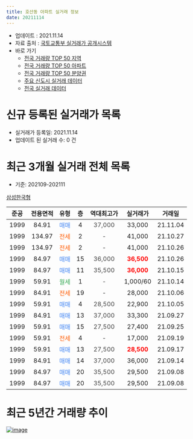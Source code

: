 ```yaml
---
title: 호산동 아파트 실거래 정보
date: 20211114
---
```


* 업데이트 : 2021.11.14
* 자료 출처 : [국토교통부 실거래가 공개시스템](http://rt.molit.go.kr)
* 바로 가기
    * [전국 거래량 TOP 50 지역](https://apt-info.github.io/apt-trade-info/tr)
    * [전국 거래량 TOP 50 아파트](https://apt-info.github.io/apt-trade-info/ta)
    * [전국 거래량 TOP 50 분양권](https://apt-info.github.io/apt-trade-info/tb)
    * [주요 신도시 실거래 데이터](https://apt-info.github.io/apt-trade-info/newtown)
    * [전국 실거래 데이터](https://apt-info.github.io/apt-trade-info/all)



<script async src="https://pagead2.googlesyndication.com/pagead/js/adsbygoogle.js"></script>
<!-- 기본광고 -->
<ins class="adsbygoogle"
     style="display:block"
     data-ad-client="ca-pub-1142216861245946"
     data-ad-slot="4805727019"
     data-ad-format="auto"
     data-full-width-responsive="true"></ins>
<script>
     (adsbygoogle = window.adsbygoogle || []).push({});
</script>


# 신규 등록된 실거래가 목록

* 실거래가 등록일: 2021.11.14
* 업데이트 된 실거래 수: 0 건




<script async src="https://pagead2.googlesyndication.com/pagead/js/adsbygoogle.js"></script>
<!-- 기본광고 -->
<ins class="adsbygoogle"
     style="display:block"
     data-ad-client="ca-pub-1142216861245946"
     data-ad-slot="4805727019"
     data-ad-format="auto"
     data-full-width-responsive="true"></ins>
<script>
     (adsbygoogle = window.adsbygoogle || []).push({});
</script>


# 최근 3개월 실거래 전체 목록
* 기준: 202109-202111


[삼성한국형](https://search.naver.com/search.naver?query=%EC%82%BC%EC%84%B1%ED%95%9C%EA%B5%AD%ED%98%95)

|준공|전용면적|유형|층|역대최고가|실거래가|거래일|
|:---:|:---:|:---:|:---:|:---:|:---:|:---:|
|1999|84.91|<span style="color:#4285F3">매매</span>|4|<span style="color:#444444">37,000</span>|33,000|21.11.04|
|1999|134.97|<span style="color:#FF5A00">전세</span>|2|<span style="color:#444444">-</span>|41,000|21.10.27|
|1999|134.97|<span style="color:#FF5A00">전세</span>|2|<span style="color:#444444">-</span>|41,000|21.10.26|
|1999|84.97|<span style="color:#4285F3">매매</span>|15|<span style="color:#444444">36,000</span>|<b><span style="color:#FF0000">36,500</span></b>|21.10.26|
|1999|84.97|<span style="color:#4285F3">매매</span>|11|<span style="color:#444444">35,500</span>|<b><span style="color:#FF0000">36,000</span></b>|21.10.15|
|1999|59.91|<span style="color:#34A853">월세</span>|1|<span style="color:#444444">-</span>|1,000/60|21.10.14|
|1999|84.91|<span style="color:#FF5A00">전세</span>|19|<span style="color:#444444">-</span>|28,000|21.10.06|
|1999|59.91|<span style="color:#4285F3">매매</span>|4|<span style="color:#444444">28,500</span>|22,900|21.10.05|
|1999|84.91|<span style="color:#4285F3">매매</span>|13|<span style="color:#444444">37,000</span>|33,300|21.09.27|
|1999|59.91|<span style="color:#4285F3">매매</span>|15|<span style="color:#444444">27,500</span>|27,400|21.09.25|
|1999|59.91|<span style="color:#FF5A00">전세</span>|4|<span style="color:#444444">-</span>|17,000|21.09.19|
|1999|59.91|<span style="color:#4285F3">매매</span>|13|<span style="color:#444444">27,500</span>|<b><span style="color:#FF0000">28,500</span></b>|21.09.17|
|1999|84.91|<span style="color:#4285F3">매매</span>|14|<span style="color:#444444">37,000</span>|36,000|21.09.14|
|1999|84.97|<span style="color:#4285F3">매매</span>|20|<span style="color:#444444">35,500</span>|29,500|21.09.08|
|1999|84.97|<span style="color:#4285F3">매매</span>|20|<span style="color:#444444">35,500</span>|29,500|21.09.08|



<script async src="https://pagead2.googlesyndication.com/pagead/js/adsbygoogle.js"></script>
<!-- 기본광고 -->
<ins class="adsbygoogle"
     style="display:block"
     data-ad-client="ca-pub-1142216861245946"
     data-ad-slot="4805727019"
     data-ad-format="auto"
     data-full-width-responsive="true"></ins>
<script>
     (adsbygoogle = window.adsbygoogle || []).push({});
</script>


# 최근 5년간 거래량 추이


<div style="width:100%;">
    <canvas id="deal_progress" height="200"></canvas>
</div>

<script>
new Chart(document.getElementById("deal_progress"), {
    type: 'line',
    data: {
        labels: ['16.01','16.02','16.03','16.04','16.05','16.06','16.07','16.08','16.09','16.10','16.11','16.12','17.01','17.02','17.03','17.04','17.05','17.06','17.07','17.08','17.09','17.10','17.11','17.12','18.01','18.02','18.03','18.04','18.05','18.06','18.07','18.08','18.09','18.10','18.11','18.12','19.01','19.02','19.03','19.04','19.05','19.06','19.07','19.08','19.09','19.10','19.11','19.12','20.01','20.02','20.03','20.04','20.05','20.06','20.07','20.08','20.09','20.10','20.11','20.12','21.01','21.02','21.03','21.04','21.05','21.06','21.07','21.08','21.09','21.10','21.11'],
        datasets: [{
            label: '매매/분양권',
            data: [1,0,1,2,6,2,6,5,10,9,15,3,6,11,6,6,5,13,15,14,9,9,9,4,7,6,13,5,9,11,11,7,6,12,3,8,12,6,2,5,10,6,1,5,7,6,9,12,8,10,3,6,9,15,25,13,14,19,17,10,4,4,6,8,6,5,5,5,6,3,1],
            borderColor: "rgba(66, 133, 243, 1)",
            backgroundColor: "rgba(66, 133, 243, 0.05)",
            borderWidth: 1,
            pointRadius: 0,
            fill: false,
            lineTension: 0
        },{
            label: '전/월세',
            data: [7,7,4,2,6,10,2,2,4,5,12,7,7,6,3,7,5,0,3,4,5,3,3,2,1,5,6,5,7,4,7,4,4,9,4,7,8,9,8,6,2,4,2,2,2,3,1,4,3,3,2,8,2,3,5,3,7,0,5,5,4,3,2,5,7,6,6,9,1,4,0],
            borderColor: "rgba(255, 90, 0, 1)",
            backgroundColor: "rgba(255, 90, 0, 0.05)",
            borderWidth: 1,
            pointRadius: 0,
            fill: false,
            lineTension: 0
        },{
            label: '합계',
            data: [8,7,5,4,12,12,8,7,14,14,27,10,13,17,9,13,10,13,18,18,14,12,12,6,8,11,19,10,16,15,18,11,10,21,7,15,20,15,10,11,12,10,3,7,9,9,10,16,11,13,5,14,11,18,30,16,21,19,22,15,8,7,8,13,13,11,11,14,7,7,1],
            borderColor: "rgba(0, 0, 0, 1)",
            backgroundColor: "rgba(0, 0, 0, 0.03)",
            borderWidth: 0.1,
            pointRadius: 0,
            fill: true,
            lineTension: 0
        }
        ]
    },
    options: {
        responsive: true,
        title: {
            display: false
        },
        tooltips: {
            mode: 'index',
            intersect: false
        },
        hover: {
            mode: 'nearest',
            intersect: true
        },
        scales: {
            xAxes: [{
                display: true,
                scaleLabel: {
                    display: true,
                    labelString: '년/월'
                }
            }],
            yAxes: [{
                display: true,
                ticks: {
                    suggestedMin: 0,
                },
                scaleLabel: {
                    display: true,
                    labelString: '실거래 수'
                }
            }]
        }
    }
});

</script>


[![image](https://apt-info.github.io/images/2020-01-03-apt-trade-info/1024x500.png)](https://play.google.com/store/apps/details?id=com.aptinfo.apttradeinfo)


